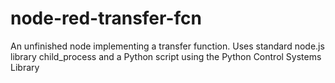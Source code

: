 # node-red-transfer-fcn
An unfinished node implementing a transfer function. Uses standard node.js library child_process and a Python script using the Python Control Systems Library
